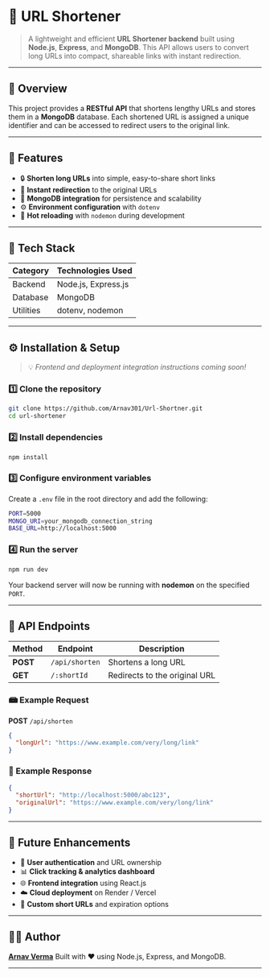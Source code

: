 # 🔗 URL Shortener

> A lightweight and efficient **URL Shortener backend** built using **Node.js**, **Express**, and **MongoDB**.
> This API allows users to convert long URLs into compact, shareable links with instant redirection.

---

## 🌟 Overview

This project provides a **RESTful API** that shortens lengthy URLs and stores them in a **MongoDB** database. Each shortened URL is assigned a unique identifier and can be accessed to redirect users to the original link.

---

## 🚀 Features

* 🔒 **Shorten long URLs** into simple, easy-to-share short links
* 🔁 **Instant redirection** to the original URLs
* 💾 **MongoDB integration** for persistence and scalability
* ⚙️ **Environment configuration** with `dotenv`
* 🧩 **Hot reloading** with `nodemon` during development

---

## 🧮 Tech Stack

| Category  | Technologies Used   |
| --------- | ------------------- |
| Backend   | Node.js, Express.js |
| Database  | MongoDB             |
| Utilities | dotenv, nodemon     |

---

## ⚙️ Installation & Setup

> 💡 *Frontend and deployment integration instructions coming soon!*

### 1️⃣ Clone the repository

```bash
git clone https://github.com/Arnav301/Url-Shortner.git
cd url-shortener
```

### 2️⃣ Install dependencies

```bash
npm install
```

### 3️⃣ Configure environment variables

Create a `.env` file in the root directory and add the following:

```bash
PORT=5000
MONGO_URI=your_mongodb_connection_string
BASE_URL=http://localhost:5000
```

### 4️⃣ Run the server

```bash
npm run dev
```

Your backend server will now be running with **nodemon** on the specified `PORT`.

---

## 📡 API Endpoints

| Method   | Endpoint       | Description                   |
| -------- | -------------- | ----------------------------- |
| **POST** | `/api/shorten` | Shortens a long URL           |
| **GET**  | `/:shortId`    | Redirects to the original URL |

### 📾 Example Request

**POST** `/api/shorten`

```json
{
  "longUrl": "https://www.example.com/very/long/link"
}
```

### 🥯 Example Response

```json
{
  "shortUrl": "http://localhost:5000/abc123",
  "originalUrl": "https://www.example.com/very/long/link"
}
```

---

## 🧠 Future Enhancements

* 🔐 **User authentication** and URL ownership
* 📊 **Click tracking & analytics dashboard**
* 🌐 **Frontend integration** using React.js
* ☁️ **Cloud deployment** on Render / Vercel
* 🧮 **Custom short URLs** and expiration options

---

## 👨‍💻 Author

**[Arnav Verma](https://github.com/Arnav301)**
Built with ❤️ using Node.js, Express, and MongoDB.

---


